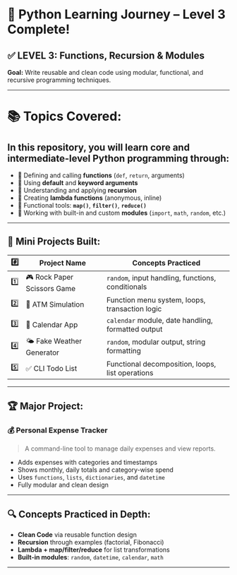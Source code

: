 # 🐍 Python Learning Journey – Level 3 Complete!

## ✅ LEVEL 3: Functions, Recursion & Modules  
**Goal:** Write reusable and clean code using modular, functional, and recursive programming techniques.

---

# 📚 Topics Covered:
## In this repository, you will learn core and intermediate-level Python programming through:

- 🔹 Defining and calling **functions** (`def`, `return`, arguments)
- 🔹 Using **default** and **keyword arguments**
- 🔹 Understanding and applying **recursion**
- 🔹 Creating **lambda functions** (anonymous, inline)
- 🔹 Functional tools: **`map()`**, **`filter()`**, **`reduce()`**
- 🔹 Working with built-in and custom **modules** (`import`, `math`, `random`, etc.)

---

## 🧪 Mini Projects Built:

| #️⃣ | Project Name               | Concepts Practiced                                           |
|-----|----------------------------|---------------------------------------------------------------|
| 1️⃣ | 🎮 Rock Paper Scissors Game | `random`, input handling, functions, conditionals             |
| 2️⃣ | 🏧 ATM Simulation           | Function menu system, loops, transaction logic                |
| 3️⃣ | 📆 Calendar App            | `calendar` module, date handling, formatted output            |
| 4️⃣ | 🌤️ Fake Weather Generator   | `random`, modular output, string formatting                   |
| 5️⃣ | ✅ CLI Todo List            | Functional decomposition, loops, list operations              |

---

## 🏆 Major Project:
### 💰 Personal Expense Tracker
> A command-line tool to manage daily expenses and view reports.

- Adds expenses with categories and timestamps
- Shows monthly, daily totals and category-wise spend
- Uses `functions`, `lists`, `dictionaries`, and `datetime`
- Fully modular and clean design

---

## 🔍 Concepts Practiced in Depth:
- **Clean Code** via reusable function design
- **Recursion** through examples (factorial, Fibonacci)
- **Lambda + map/filter/reduce** for list transformations
- **Built-in modules**: `random`, `datetime`, `calendar`, `math`

---
